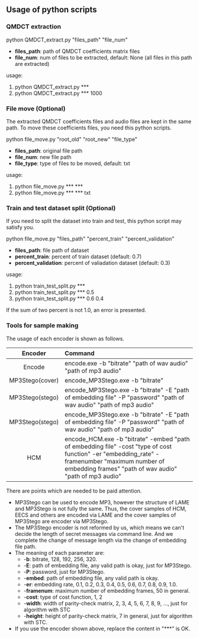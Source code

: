 ## Usage of python scripts

### QMDCT extraction
python QMDCT_extract.py "files_path" "file_num"
+ **files_path**: path of QMDCT coefficients matrix files
+ **file_num**: num of files to be extracted, default: None (all files in this path are extracted)

usage: 
1. python QMDCT_extract.py ***
2. python QMDCT_extract.py *** 1000

### File move (Optional)
The extracted QMDCT coefficients files and audio files are kept in the same path. To move these coefficients files, you need this python scripts.

python file_move.py "root_old" "root_new" "file_type"
+ **files_path**: original file path
+ **file_num**: new file path
+ **file_type**: type of files to be moved, default: txt
  
usage: 
1. python file_move.py *** ***
2. python file_move.py *** *** txt

### Train and test dataset split (Optional)
If you need to split the dataset into train and test, this python script may satisfy you.

python file_move.py "files_path" "percent_train" "percent_validation"
+ **files_path**: file path of dataset
+ **percent_train**: percent of train dataset (default: 0.7)
+ **percent_validation**: percent of valiadation dataset (default: 0.3)

usage:
1. python train_test_split.py ***
2. python train_test_split.py *** 0.5
3. python train_test_split.py *** 0.6 0.4

If the sum of two percent is not 1.0, an error is presented.

### Tools for sample making
The usage of each encoder is shown as follows.

Encoder         |   Command
:-:      	    |    :-
Encode          |   encode.exe -b "bitrate" "path of wav audio" "path of mp3 audio"
MP3Stego(cover) |   encode_MP3Stego.exe -b "bitrate"
MP3Stego(stego) |   encode_MP3Stego.exe -b "bitrate" -E "path of embedding file" -P "password" "path of wav audio" "path of mp3 audio"
MP3Stego(stego) |   encode_MP3Stego.exe -b "bitrate" -E "path of embedding file" -P "password" "path of wav audio" "path of mp3 audio"
HCM             |   encode_HCM.exe -b "bitrate" -embed "path of embedding file" -cost "type of cost function" -er "embedding_rate" -framenumber "maximum number of embedding frames" "path of wav audio" "path of mp3 audio"

There are points which are needed to be paid attention.
+ MP3Stego can be used to encode MP3, however the structure of LAME and MP3Stego is not fully the same. Thus, the cover samples of HCM, EECS and others are encoded via LAME and the cover samples of MP3Stego are encoder via MP3Stego.
+ The MP3Stego encoder is not reformed by us, which means we can't decide the length of secret messages via command line. And we complete the change of message length via the change of embedding file path. 
+ The meaning of each parameter are:
    * -**b**: bitrate, 128, 192, 256, 320.
    * -**E**: path of embedding file, any valid path is okay, just for MP3Stego.
    * -**P**: password, just for MP3Stego.
    * -**embed**: path of embedding file, any valid path is okay.
    * -**er**: embedding rate, 0.1, 0.2, 0.3, 0.4, 0.5, 0.6, 0.7, 0.8, 0.9, 1.0.
    * -**framenum**: maximum number of embedding frames, 50 in general.
    * -**cost**: type of cost function, 1, 2
    * -**width**: width of parity-check matrix, 2, 3, 4, 5, 6, 7, 8, 9, ..., just for algorithm with STC
    * -**height**: height of parity-check matrix, 7 in general, just for algorithm with STC.
+ If you use the encoder shown above, replace the content in "\*\*\*" is OK.
